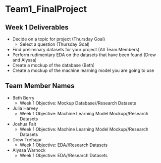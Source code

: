 # Team1_FinalProject

## Week 1 Deliverables
- Decide on a topic for project (Thursday Goal)
    - Select a question (Thursday Goal)
- Find preliminary datasets for your project (All Team Members)
- Perform rudimentary EDA on the datasets that have been found (Drew and Alyssa)
- Create a mockup of the database (Beth)
- Create a mockup of the machine learning model you are going to use 

## Team Member Names 
- Beth Berry 
    - Week 1 Objective: Mockup Database//Research Datasets
- Julia Harvey
    - Week 1 Objective: Machine Learning Model Mockup//Research Datasets
- Joshua Fait
    - Week 1 Objective: Machine Learning Model Mockup//Research Datasets
- Drew Trefsgar
    - Week 1 Objective: EDA//Research Datasets
- Alyssa Warnock 
    - Week 1 Objective: EDA//Research Datasets